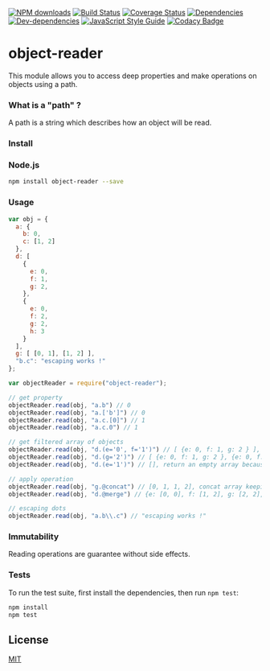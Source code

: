 [![NPM downloads][downloads-image]][downloads-url]
[![Build Status][travis-image]][travis-url]
[![Coverage Status][coveralls-image]][coveralls-url]
[![Dependencies][dependencies-image]][dependencies-url]
[![Dev-dependencies][dev-dependencies-image]][dev-dependencies-url]
[![JavaScript Style Guide][javascript-standard-image]][javascript-standard-url]
[![Codacy Badge][codacy-image]][codacy-url]

# object-reader 
This module allows you to access deep properties and make operations on objects using a path.

### What is a "path" ?

A path is a string which describes how an object will be read.

### Install

### Node.js

```bash
npm install object-reader --save
```

### Usage

```javascript
var obj = {
  a: {
    b: 0,
    c: [1, 2]
  },
  d: [
    {
      e: 0,
      f: 1,
      g: 2,
    },
    {
      e: 0,
      f: 2,
      g: 2,
      h: 3
    }
  ],
  g: [ [0, 1], [1, 2] ],
  "b.c": "escaping works !"
};

var objectReader = require("object-reader");

// get property
objectReader.read(obj, "a.b") // 0
objectReader.read(obj, "a.['b']") // 0
objectReader.read(obj, "a.c.[0]") // 1
objectReader.read(obj, "a.c.0") // 1

// get filtered array of objects
objectReader.read(obj, "d.(e='0', f='1')") // [ {e: 0, f: 1, g: 2 } ], get array of objects where e = 0 and f = 1
objectReader.read(obj, "d.(g='2')") // [ {e: 0, f: 1, g: 2 }, {e: 0, f: 2, g: 2, h: 3 } ], get array of objects where g = 2
objectReader.read(obj, "d.(e='1')") // [], return an empty array because there is no object having e = 1

// apply operation
objectReader.read(obj, "g.@concat") // [0, 1, 1, 2], concat array keeping duplicates
objectReader.read(obj, "d.@merge") // {e: [0, 0], f: [1, 2], g: [2, 2], h: [3] }, make array with object fields

// escaping dots
objectReader.read(obj, "a.b\\.c") // "escaping works !"

 ```
### Immutability

Reading operations are guarantee without side effects.

### Tests

  To run the test suite, first install the dependencies, then run `npm test`:

```bash
npm install
npm test
```

## License

[MIT](LICENSE)

[downloads-image]: https://img.shields.io/npm/dt/object-reader.svg?maxAge=3600
[downloads-url]: https://www.npmjs.com/package/object-reader
[travis-image]: https://travis-ci.org/Leelow/object-reader.svg?branch=master
[travis-url]: https://travis-ci.org/Leelow/object-reader
[coveralls-image]: https://coveralls.io/repos/github/Leelow/object-reader/badge.svg?branch=master
[coveralls-url]: https://coveralls.io/github/Leelow/object-reader?branch=master
[dependencies-image]: https://david-dm.org/leelow/object-reader/status.svg
[dependencies-url]: https://david-dm.org/leelow/object-reader?type=dev
[dev-dependencies-image]: https://david-dm.org/leelow/object-reader/dev-status.svg
[dev-dependencies-url]: https://david-dm.org/leelow/object-reader?type=dev
[javascript-standard-image]: https://img.shields.io/badge/code%20style-standard-brightgreen.svg
[javascript-standard-url]: http://standardjs.com/
[codacy-image]: https://api.codacy.com/project/badge/Grade/528dc51671de4a218f405116e24fca23
[codacy-url]: https://www.codacy.com/app/leo-lozach/object-reader?utm_source=github.com&amp;utm_medium=referral&amp;utm_content=Leelow/object-reader&amp;utm_campaign=Badge_Grade
